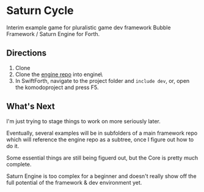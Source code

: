 # Saturn Cycle
Interim example game for pluralistic game dev framework Bubble Framework / Saturn Engine for Forth.

## Directions

1. Clone
2. Clone the [engine repo](https://github.com/rogerlevy/bubble-engine-subrepo) into engine\ 
3. In SwiftForth, navigate to the project folder and `include dev`, or, open the komodoproject and press F5.

## What's Next

I'm just trying to stage things to work on more seriously later.  

Eventually, several examples will be in subfolders of a main framework repo which will reference the engine repo as a subtree, once I figure out how to do it.

Some essential things are still being figuerd out, but the Core is pretty much complete.  

Saturn Engine is too complex for a beginner and doesn't really show off the full potential of the framework & dev environment yet.
